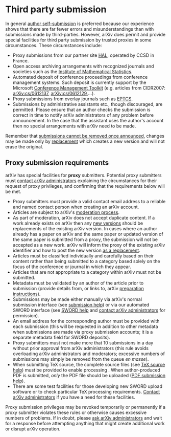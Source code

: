 Third party submission
======================

In general [author self-submission](/help/submit.md) is preferred because our
experience shows that there are far fewer errors and misunderstandings
than with submissions made by third-parties. However, arXiv does permit
and provide special facilities for third party submission by trusted
proxies in some circumstances. These circumstances include:

-   Proxy submissions from our partner site
    [HAL](http://hal.archives-ouvertes.fr/index.php?langue=en), operated
    by CCSD in France.
-   Open access archiving arrangements with recognized journals and
    societies such as the [Institute of Mathematical
    Statistics](http://www.imstat.org/publications/arxiv.html).
-   Automated deposit of conference proceedings from conference
    management systems. Such deposit is currently support by the
    Microsoft [Conference Management
    Toolkit](http://cmt.research.microsoft.com/cmt/) (e.g. articles from
    CIDR2007: [arXiv:cs/0612137](https://arxiv.org/abs/cs/0612137),
    [arXiv:cs/0612129](https://arxiv.org/abs/cs/0612129),...).
-   Proxy submissions from overlay journals such as
    [EPTCS](http://eptcs.org/).
-   Submissions by administrative assistants etc., though discouraged,
    are permitted. Please ensure that an author checks the submission is
    correct in time to notify arXiv administrators of any problem before
    announcement. In the case that the assistant uses the author's
    account then no special arrangements with arXiv need to be made.

Remember that [submissions cannot be removed once announced](/help/versions.md),
changes may be made only by [replacement](/help/replace.md) which creates a new
version and will not erase the original.

Proxy submission requirements
-----------------------------

arXiv has special facilities for **proxy** submitters. Potential proxy
submitters must [contact arXiv administrators](/help/contact.md) explaining the
circumstances for their request of proxy privileges, and confirming that
the requirements below will be met.

-   Proxy submitters must provide a valid contact email address to a
    reliable and named contact person when creating an arXiv account.
-   Articles are subject to
    arXiv's [moderation process](/help/moderation/index.md). 
-   As part of moderation, arXiv does not accept duplicate content. If a work already exists on arXiv then any [new versions](/help/versions.md) should be replacements of the existing arXiv version. In cases where an author already has a paper on arXiv and the same paper or updated version of the same paper is submitted from a proxy, the submission will not be accepted as a new work. arXiv will inform the proxy of the existing arXiv identifier and how to post the new version [as a replacement](/help/replace.md). 
-   Articles must be classified individually and carefully based on
    their content rather than being submitted to a category based solely
    on the focus of the conference or journal in which they appear.
-   Articles that are not appropriate to a category within arXiv must
    not be submitted.
-   Metadata must be validated by an author of the article prior to
    submission (provide details from, or links to, arXiv [preparation
    instructions](/help/prep.md)).
-   Submissions may be made either manually via arXiv's normal
    submission interface (see [submission help](/help/submit.md)) or via our
    automated SWORD interface (see [SWORD help](/help/submit_sword.md) and
    [contact arXiv administrators](/help/contact.md) for permission).
-   An email address for the corresponding author must be provided with
    each submission (this will be requested in addition to other
    metadata when submissions are made via proxy submission accounts; it
    is a separate metadata field for SWORD deposits).
-   Proxy submitters must not make more that 10 submissions in a day
    without prior approval from arXiv administrators (this rule avoids
    overloading arXiv administrators and moderators; excessive numbers
    of submissions may simply be removed from the queue *en masse*).
-   When submitting TeX source, the complete source files (see [TeX
    source help](/help/submit_tex.md)) must be provided to enable processing .
    When author-produced PDF is submitted, *only* the PDF file should be
    uploaded ([PDF submission help](/help/submit_pdf.md)).
-   There are some test facilities for those developing new SWORD upload
    software or to check particular TeX processing requirements.
    [Contact arXiv administrators](/help/contact.md) if you have a need for these
    facilities.

Proxy submission privileges may be revoked temporarily or permanently if
a proxy submitter violates these rules or otherwise causes excessive
numbers of problems. If in doubt, please [ask arXiv
administrators](/help/contact.md) and wait for a response before attempting
anything that might create additional work or disrupt arXiv operation.
